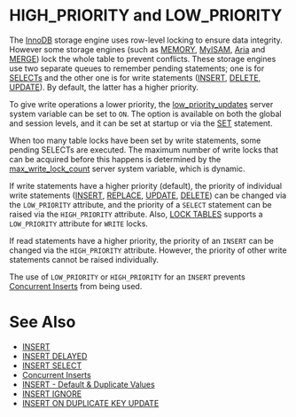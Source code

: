 # HIGH_PRIORITY and LOW_PRIORITY

The [InnoDB](../../../../../security/securing-mariadb/securing-mariadb-encryption/encryption-data-at-rest-encryption/innodb-encryption/innodb-encryption-troubleshooting.md) storage engine uses row-level locking to ensure data integrity. However some storage engines (such as [MEMORY](../../../../storage-engines/memory-storage-engine.md), [MyISAM](../../../../../clients-and-utilities/myisam-clients-and-utilities/myisamchk-table-information.md), [Aria](../../../../../security/securing-mariadb/securing-mariadb-encryption/encryption-data-at-rest-encryption/aria-encryption/aria-enabling-encryption.md) and [MERGE](../../../../storage-engines/merge.md)) lock the whole table to prevent conflicts. These storage engines use two separate queues to remember pending statements; one is for [SELECTs](../../../../../server-usage/replication-cluster-multi-master/standard-replication/selectively-skipping-replication-of-binlog-events.md) and the other one is for write statements ([INSERT](../../../../../server-usage/programming-customizing-mariadb/views/inserting-and-updating-with-views.md), [DELETE](delete.md), [UPDATE](update.md)). By default, the latter has a higher priority.

To give write operations a lower priority, the [low_priority_updates](../../../../../server-usage/replication-cluster-multi-master/optimization-and-tuning/system-variables/server-system-variables.md#low_priority_updates) server system variable can be set to `ON`. The option is available on both the global and session levels, and it can be set at startup or via the [SET](../../../../../server-usage/replication-cluster-multi-master/standard-replication/setting-up-replication.md) statement.

When too many table locks have been set by write statements, some pending SELECTs are executed. The maximum number of write locks that can be acquired before this happens is determined by the [max_write_lock_count](../../../../../server-usage/replication-cluster-multi-master/optimization-and-tuning/system-variables/server-system-variables.md#max_write_lock_count) server system variable, which is dynamic.

If write statements have a higher priority (default), the priority of individual write statements ([INSERT](../../../../../server-usage/programming-customizing-mariadb/views/inserting-and-updating-with-views.md), [REPLACE](../../../../../clients-and-utilities/replace-utility.md), [UPDATE](update.md), [DELETE](delete.md)) can be changed via the `LOW_PRIORITY` attribute, and the priority of a `SELECT` statement can be raised via the `HIGH_PRIORITY` attribute. Also, [LOCK TABLES](/kb/en/transactions-lock/) supports a `LOW_PRIORITY` attribute for `WRITE` locks.

If read statements have a higher priority, the priority of an `INSERT` can be changed via the `HIGH_PRIORITY` attribute. However, the priority of other write statements cannot be raised individually.

The use of `LOW_PRIORITY` or `HIGH_PRIORITY` for an `INSERT` prevents [Concurrent Inserts](../inserting-loading-data/concurrent-inserts.md) from being used.

#

# See Also

* [INSERT](../../../../../server-usage/programming-customizing-mariadb/views/inserting-and-updating-with-views.md)
* [INSERT DELAYED](../inserting-loading-data/insert-delayed.md)
* [INSERT SELECT](../inserting-loading-data/insert-select.md)
* [Concurrent Inserts](../inserting-loading-data/concurrent-inserts.md)
* [INSERT - Default & Duplicate Values](../inserting-loading-data/insert-default-duplicate-values.md)
* [INSERT IGNORE](../inserting-loading-data/insert-ignore.md)
* [INSERT ON DUPLICATE KEY UPDATE](../inserting-loading-data/insert-on-duplicate-key-update.md)